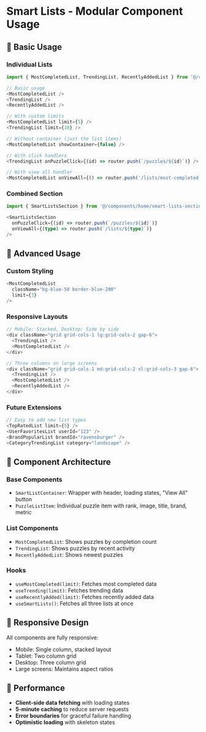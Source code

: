 # Smart Lists - Modular Component Usage

## 🎯 **Basic Usage**

### Individual Lists
```typescript
import { MostCompletedList, TrendingList, RecentlyAddedList } from '@/components/lists'

// Basic usage
<MostCompletedList />
<TrendingList />
<RecentlyAddedList />

// With custom limits
<MostCompletedList limit={5} />
<TrendingList limit={10} />

// Without container (just the list items)
<MostCompletedList showContainer={false} />

// With click handlers
<TrendingList onPuzzleClick={(id) => router.push(`/puzzles/${id}`)} />

// With view all handler
<MostCompletedList onViewAll={() => router.push('/lists/most-completed')} />
```

### Combined Section
```typescript
import { SmartListsSection } from '@/components/home/smart-lists-section'

<SmartListsSection 
  onPuzzleClick={(id) => router.push(`/puzzles/${id}`)}
  onViewAll={(type) => router.push(`/lists/${type}`)}
/>
```

## 🎨 **Advanced Usage**

### Custom Styling
```typescript
<MostCompletedList 
  className="bg-blue-50 border-blue-200"
  limit={3}
/>
```

### Responsive Layouts
```typescript
// Mobile: Stacked, Desktop: Side by side
<div className="grid grid-cols-1 lg:grid-cols-2 gap-6">
  <TrendingList />
  <MostCompletedList />
</div>

// Three columns on large screens
<div className="grid grid-cols-1 md:grid-cols-2 xl:grid-cols-3 gap-6">
  <TrendingList />
  <MostCompletedList />
  <RecentlyAddedList />
</div>
```

### Future Extensions
```typescript
// Easy to add new list types
<TopRatedList limit={5} />
<UserFavoritesList userId="123" />
<BrandPopularList brandId="ravensburger" />
<CategoryTrendingList category="landscape" />
```

## 🔧 **Component Architecture**

### Base Components
- `SmartListContainer`: Wrapper with header, loading states, "View All" button
- `PuzzleListItem`: Individual puzzle item with rank, image, title, brand, metric

### List Components
- `MostCompletedList`: Shows puzzles by completion count
- `TrendingList`: Shows puzzles by recent activity
- `RecentlyAddedList`: Shows newest puzzles

### Hooks
- `useMostCompleted(limit)`: Fetches most completed data
- `useTrending(limit)`: Fetches trending data  
- `useRecentlyAdded(limit)`: Fetches recently added data
- `useSmartLists()`: Fetches all three lists at once

## 📱 **Responsive Design**

All components are fully responsive:
- Mobile: Single column, stacked layout
- Tablet: Two column grid
- Desktop: Three column grid
- Large screens: Maintains aspect ratios

## 🚀 **Performance**

- **Client-side data fetching** with loading states
- **5-minute caching** to reduce server requests
- **Error boundaries** for graceful failure handling
- **Optimistic loading** with skeleton states 